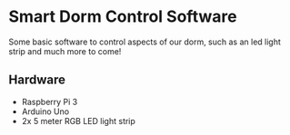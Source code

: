 # Smart Dorm Control Software
Some basic software to control aspects of our dorm, such as an led light strip and much more to come!

## Hardware
* Raspberry Pi 3
* Arduino Uno
* 2x 5 meter RGB LED light strip


